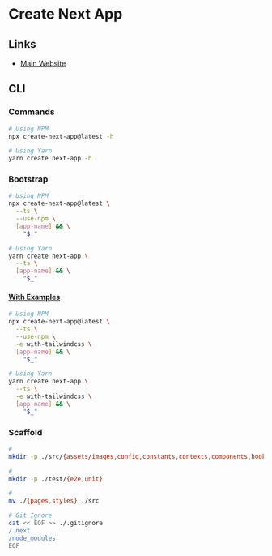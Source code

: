 # Create Next App

## Links

- [Main Website](https://nextjs.org/docs/api-reference/create-next-app)

## CLI

### Commands

```sh
# Using NPM
npx create-next-app@latest -h

# Using Yarn
yarn create next-app -h
```

### Bootstrap

```sh
# Using NPM
npx create-next-app@latest \
  --ts \
  --use-npm \
  [app-name] && \
    "$_"

# Using Yarn
yarn create next-app \
  --ts \
  [app-name] && \
    "$_"
```

#### [With Examples](https://github.com/vercel/next.js/tree/canary/examples)

```sh
# Using NPM
npx create-next-app@latest \
  --ts \
  --use-npm \
  -e with-tailwindcss \
  [app-name] && \
    "$_"

# Using Yarn
yarn create next-app \
  --ts \
  -e with-tailwindcss \
  [app-name] && \
    "$_"
```

### Scaffold

```sh
#
mkdir -p ./src/{assets/images,config,constants,contexts,components,hooks,layouts,lib,types,utils}

#
mkdir -p ./test/{e2e,unit}

#
mv ./{pages,styles} ./src

# Git Ignore
cat << EOF >> ./.gitignore
/.next
/node_modules
EOF
```

<!-- ### Components

```sh
touch ./src/components/Page/{index,Header,Footer}.tsx
touch ./src/components/Button/index.tsx
``` -->

<!-- ### Special Pages

```sh
touch ./src/pages/404.tsx
``` -->

<!-- ###

```sh
touch ./src/pages/__middleware.ts
touch ./src/pages/_document.tsx
``` -->

<!--
# ESLint Ignore
echo '/.next' >> ./.eslintignore
-->
